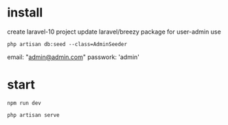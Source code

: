 # install

create laravel-10 project
update laravel/breezy package
for user-admin use
```
php artisan db:seed --class=AdminSeeder
```
email: "admin@admin.com"
passwork: 'admin'

# start
```
npm run dev
```
```
php artisan serve
```